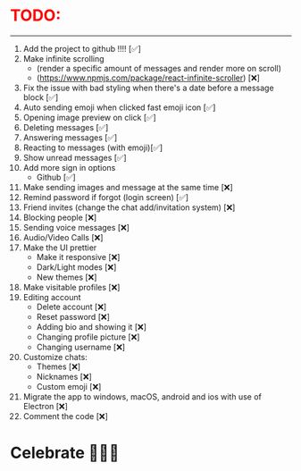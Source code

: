 <h1 style="color: #ff0000">TODO:</h1>
<hr>

1. Add the project to github !!!! [✅]
2. Make infinite scrolling
   - (render a specific amount of messages and render more on scroll)
   - (https://www.npmjs.com/package/react-infinite-scroller) [❌]
3. Fix the issue with bad styling when there's a date before a message block [✅]
4. Auto sending emoji when clicked fast emoji icon [✅]
5. Opening image preview on click [✅]
6. Deleting messages [✅]
7. Answering messages [✅]
8. Reacting to messages (with emoji)[✅]
9. Show unread messages [✅]
10. Add more sign in options
    - Github [✅]
11. Make sending images and message at the same time [❌]
12. Remind password if forgot (login screen) [✅]
13. Friend invites (change the chat add/invitation system) [❌]
14. Blocking people [❌]
15. Sending voice messages [❌]
16. Audio/Video Calls [❌]
17. Make the UI prettier
    - Make it responsive [❌]
    - Dark/Light modes [❌]
    - New themes [❌]
18. Make visitable profiles [❌]
19. Editing account
    - Delete account [❌]
    - Reset password [❌]
    - Adding bio and showing it [❌]
    - Changing profile picture [❌]
    - Changing username [❌]
20. Customize chats:
    - Themes [❌]
    - Nicknames [❌]
    - Custom emoji [❌]
21. Migrate the app to windows, macOS, android and ios with use of Electron [❌]
22. Comment the code [❌]

# Celebrate 🥳🥳🥳
